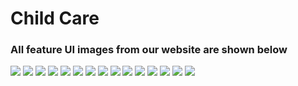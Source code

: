 # Child Care
<h3>All feature UI images from our website are shown below</h3>
<img src="Child/static/homepage.png">
<img src="Child/static/about.png">
<img src="Child/static/blog.png">
<img src="Child/static/blog2.png">
<img src="Child/static/videos.png">
<img src="Child/static/payment.png">
<img src="Child/static/nogod.png">
<img src="Child/static/welcomepage.png">
<img src="Child/static/profile.png">
<img src="Child/static/help.png">
<img src="Child/static/school.png">
<img src="Child/static/daycare.png">
<img src="Child/static/products.png">
<img src="Child/static/ordered.png">
<img src="Child/static/orderstatus.JPG">
